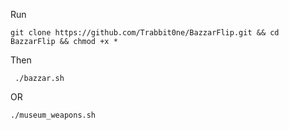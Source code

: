 Run
```
git clone https://github.com/Trabbit0ne/BazzarFlip.git && cd BazzarFlip && chmod +x *
```
Then
```
 ./bazzar.sh
```
OR
```
./museum_weapons.sh
```
